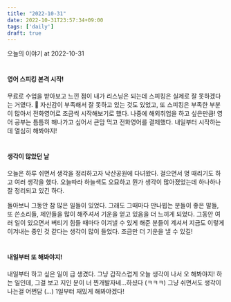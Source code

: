 ```yaml
---
title: "2022-10-31"
date: 2022-10-31T23:57:34+09:00
tags: ['daily']
draft: true
---
```


오늘의 이야기 at 2022-10-31
<!--more--> 

#
#### 영어 스피킹 본격 시작!
무료로 수업을 받아보고 느낀 점이 내가 리스닝은 되는데 스피킹은 실제로 잘 못하겠다는 거였다. 🥲
자신감이 부족해서 잘 못하고 있는 것도 있었고, 또 스피킹은 부족한 부분이 많아서 전화영어로 조금씩 시작해보기로 했다.
나중에 해외취업을 하고 싶은만큼! 영어 공부는 틈틈히 해나가고 싶어서 큰맘 먹고 전화영어를 결제했다.
내일부터 시작하는데 열심히 해봐야지!


#
#### 생각이 많았던 날
오늘은 하루 쉬면서 생각을 정리하고자 낙산공원에 다녀왔다.
걸으면서 멍 때리기도 하고 여러 생각을 했다.
오늘따라 하늘색도 오묘하고 뭔가 생각이 많아졌었는데 하나하나 잘 정리되고 있긴 하다.

돌아보니 그동안 참 많은 일들이 있었다.
그래도 그때마다 만나뵙는 분들이 좋은 말들, 또 쓴소리들, 제안들을 많이 해주셔서 기운을 얻고 있음을 더 느끼게 되었다.
그동안 여러 일이 있으면서 버티기 힘들 때마다 이겨낼 수 있게 해준 분들이 계셔서 지금도 이렇게 이겨내는 중인 것 같다는 생각이 많이 들었다.
조금만 더 기운을 낼 수 있길!


#
#### 내일부터 또 해봐야지!
내일부터 하고 싶은 일이 급 생겼다. 
그냥 갑작스럽게 오늘 생각이 나서 오 해봐야지! 하는 일인데, 그걸 보고 지인 분이 너 찐개발자네...하셨다 (ㅋㅋㅋ)
그냥 쉬면서도 생각이 나는걸 어쩐담 (...) 1일부터 재밌게 해봐야겠다!